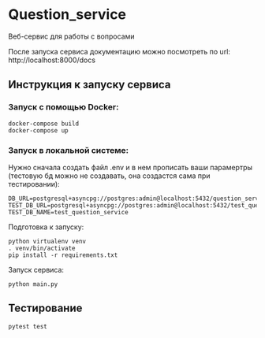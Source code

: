# Question_service
Веб-сервис для работы с вопросами

После запуска сервиса документацию можно посмотреть по url: http://localhost:8000/docs
## Инструкция к запуску сервиса
### Запуск с помощью Docker:
```
docker-compose build
docker-compose up
```
### Запуск в локальной системе:

Нужно сначала создать файл .env и в нем прописать ваши парамертры (тестовую бд можно не создавать, она создастся сама при тестировании):
```
DB_URL=postgresql+asyncpg://postgres:admin@localhost:5432/question_service
TEST_DB_URL=postgresql+asyncpg://postgres:admin@localhost:5432/test_question_service
TEST_DB_NAME=test_question_service
```
Подготовка к запуску:
```
python virtualenv venv
. venv/bin/activate
pip install -r requirements.txt
```
Запуск сервиса:
```
python main.py
```
## Тестирование
```
pytest test
```
